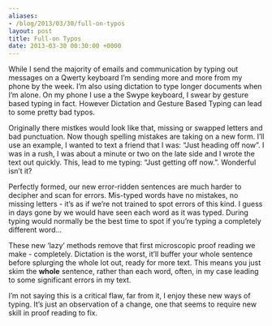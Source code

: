 ```yaml
---
aliases:
- /blog/2013/03/30/full-on-typos
layout: post
title: Full-on Typos
date: 2013-03-30 00:30:00 +0000
---
```

While I send the majority of emails and communication by typing out messages on
a Qwerty keyboard I’m sending more and more from my phone by the week. I’m also
using dictation to type longer documents when I’m alone. On my phone I use a
the Swype keyboard, I swear by gesture based typing in fact. However Dictation
and Gesture Based Typing can lead to some pretty bad typos.

Originally there mistkes would look like that, missing or swapped letters and
bad punctuation. Now though spelling mistakes are taking on a new form. I’ll
use an example, I wanted to text a friend that I was: “Just heading off now”. I
was in a rush, I was about a minute or two on the late side and I wrote the
text out quickly. This, lead to me typing: “Just getting off now.”. Wonderful
isn’t it?

Perfectly formed, our new error-ridden sentences are much harder to decipher
and scan for errors. Mis-typed words have no mistakes, no missing letters -
it’s as if we’re not trained to spot errors of this kind. I guess in days gone
by we would have seen each word as it was typed. During typing would normally
be the best time to spot if you’re typing a completely different word…

These new ‘lazy’ methods remove that first microscopic proof reading we make -
completely. Dictation is the worst, it’ll buffer your whole sentence before
splurging the whole lot out, ready for more text. This means you just skim the
**whole** sentence, rather than each word, often, in my case leading to some
significant errors in my text.

I’m not saying this is a critical flaw, far from it, I enjoy these new ways of
typing. It’s just an observation of a change, one that seems to require
new skill in proof reading to fix.